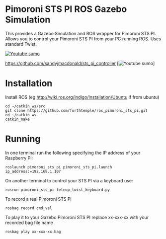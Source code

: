 # Pimoroni STS PI ROS Gazebo Simulation

This provides a Gazebo Simulation and ROS wrapper for Pimoroni STS PI.  Allows you to control your Pimoroni STS PI from your PC running ROS. Uses standard Twist. 


[![Youtube sumo](http://forthtemple.com/pimoroni/pimoroniyoutube.jpg)](https://www.youtube.com/watch?v=zDb48-HvZDI) 

https://github.com/sandyjmacdonald/sts_pi_controller
[![Youtube sumo](http://forthtemple.com/pimoroni/pimoronisetup250.jpg)]

# Installation
Install ROS (eg http://wiki.ros.org/indigo/Installation/Ubuntu if from ubuntu)

```
cd ~/catkin_ws/src
git clone https://github.com/forthtemple/ros_pimoroni_sts_pi.git
cd ~/catkin_ws
catkin_make 
```
# Running
In one terminal run the following specifying the IP address of your Raspberry PI:
```
roslaunch pimoroni_sts_pi pimoroni_sts_pi.launch ip_address:=192.168.1.107
```
On another terminal to control your STS PI via a keyboard use:
```
rosrun pimoroni_sts_pi teleop_twist_keyboard.py
```

To record a real Pimoroni STS PI
```
rosbag record cmd_vel
```
To play it to your Gazebo Pimoroni STS PI replace xx-xxx-xx with your recorded bag file name
```
rosbag play xx-xxx-xx.bag
```
